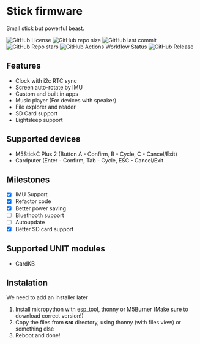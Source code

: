 # Stick firmware
Small stick but powerful beast.

![GitHub License](https://img.shields.io/github/license/stickfirmware/stick?label=License)
![GitHub repo size](https://img.shields.io/github/repo-size/stickfirmware/stick?label=Repo%20size)
![GitHub last commit](https://img.shields.io/github/last-commit/stickfirmware/stick?label=Last%20commit)
![GitHub Repo stars](https://img.shields.io/github/stars/stickfirmware/stick?style=flat&label=Stars)
![GitHub Actions Workflow Status](https://img.shields.io/github/actions/workflow/status/stickfirmware/stick/minify.yml?style=flat&label=Build)
![GitHub Release](https://img.shields.io/github/v/release/stickfirmware/stick?label=Release)

## Features
- Clock with i2c RTC sync
- Screen auto-rotate by IMU
- Custom and built in apps
- Music player (For devices with speaker)
- File explorer and reader
- SD Card support
- Lightsleep support

## Supported devices
- M5StickC Plus 2 (Button A - Confirm, B - Cycle, C - Cancel/Exit)
- Cardputer (Enter - Confirm, Tab - Cycle, ESC - Cancel/Exit

## Milestones
- [X] IMU Support
- [X] Refactor code
- [X] Better power saving
- [ ] Bluethooth support
- [ ] Autoupdate
- [X] Better SD card support

## Supported UNIT modules
- CardKB

## Instalation
We need to add an installer later

1. Install micropython with esp_tool, thonny or M5Burner (Make sure to download correct version!)
2. Copy the files from **src** directory, using thonny (with files view) or something else
3. Reboot and done!
